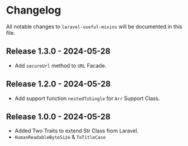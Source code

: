# Changelog

All notable changes to `laravel-useful-mixins` will be documented in this file.

## Release 1.3.0 - 2024-05-28

- Add `secureUrl` method to `URL` Facade.

## Release 1.2.0 - 2024-05-28

- Add support function `nestedToSingle` for `Arr` Support Class.

## Release 1.0.0 - 2024-05-28

- Added Two Traits to extend Str Class from Laravel.
- `HumanReadableByteSize` & `ToTitleCase`
